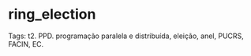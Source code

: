 # ring_election
Tags: t2. PPD. programação paralela e distribuída, eleição, anel, PUCRS, FACIN, EC.
